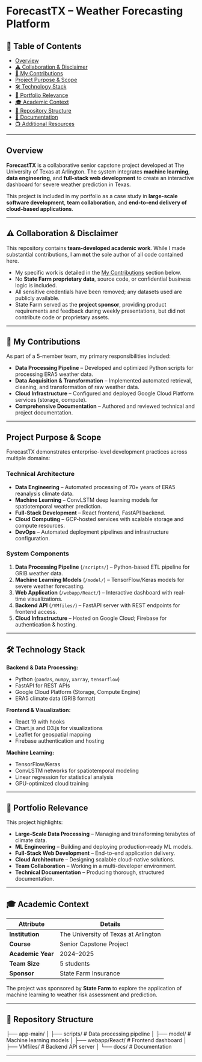 # ForecastTX – Weather Forecasting Platform

## 📑 Table of Contents
- [Overview](#overview)
- [⚠️ Collaboration & Disclaimer](#️-collaboration--disclaimer)
- [📌 My Contributions](#-my-contributions)
- [Project Purpose & Scope](#project-purpose--scope)
- [🛠 Technology Stack](#-technology-stack)
- [🎯 Portfolio Relevance](#-portfolio-relevance)
- [🎓 Academic Context](#-academic-context)
- [📂 Repository Structure](#-repository-structure)
- [📄 Documentation](#-documentation)
- [📺 Additional Resources](#-additional-resources)

---

## Overview

**ForecastTX** is a collaborative senior capstone project developed at The University of Texas at Arlington. The system integrates **machine learning**, **data engineering**, and **full-stack web development** to create an interactive dashboard for severe weather prediction in Texas.  

This project is included in my portfolio as a case study in **large-scale software development**, **team collaboration**, and **end-to-end delivery of cloud-based applications**.

---

## ⚠️ Collaboration & Disclaimer

This repository contains **team-developed academic work**. While I made substantial contributions, I am **not** the sole author of all code contained here.

- My specific work is detailed in the [My Contributions](#my-contributions) section below.
- No **State Farm proprietary data**, source code, or confidential business logic is included.
- All sensitive credentials have been removed; any datasets used are publicly available.
- State Farm served as the **project sponsor**, providing product requirements and feedback during weekly presentations, but did not contribute code or proprietary assets.

---

## 📌 My Contributions

As part of a 5-member team, my primary responsibilities included:

- **Data Processing Pipeline** – Developed and optimized Python scripts for processing ERA5 weather data.
- **Data Acquisition & Transformation** – Implemented automated retrieval, cleaning, and transformation of raw weather data.
- **Cloud Infrastructure** – Configured and deployed Google Cloud Platform services (storage, compute).
- **Comprehensive Documentation** – Authored and reviewed technical and project documentation.

---

## Project Purpose & Scope

ForecastTX demonstrates enterprise-level development practices across multiple domains:

### **Technical Architecture**
- **Data Engineering** – Automated processing of 70+ years of ERA5 reanalysis climate data.
- **Machine Learning** – ConvLSTM deep learning models for spatiotemporal weather prediction.
- **Full-Stack Development** – React frontend, FastAPI backend.
- **Cloud Computing** – GCP-hosted services with scalable storage and compute resources.
- **DevOps** – Automated deployment pipelines and infrastructure configuration.

### **System Components**
1. **Data Processing Pipeline** (`/scripts/`) – Python-based ETL pipeline for GRIB weather data.
2. **Machine Learning Models** (`/model/`) – TensorFlow/Keras models for severe weather forecasting.
3. **Web Application** (`/webapp/React/`) – Interactive dashboard with real-time visualizations.
4. **Backend API** (`/VMfiles/`) – FastAPI server with REST endpoints for frontend access.
5. **Cloud Infrastructure** – Hosted on Google Cloud; Firebase for authentication & hosting.

---

## 🛠 Technology Stack

**Backend & Data Processing:**
- Python (`pandas`, `numpy`, `xarray`, `tensorflow`)
- FastAPI for REST APIs
- Google Cloud Platform (Storage, Compute Engine)
- ERA5 climate data (GRIB format)

**Frontend & Visualization:**
- React 19 with hooks
- Chart.js and D3.js for visualizations
- Leaflet for geospatial mapping
- Firebase authentication and hosting

**Machine Learning:**
- TensorFlow/Keras
- ConvLSTM networks for spatiotemporal modeling
- Linear regression for statistical analysis
- GPU-optimized cloud training

---

## 🎯 Portfolio Relevance

This project highlights:
- **Large-Scale Data Processing** – Managing and transforming terabytes of climate data.
- **ML Engineering** – Building and deploying production-ready ML models.
- **Full-Stack Web Development** – End-to-end application delivery.
- **Cloud Architecture** – Designing scalable cloud-native solutions.
- **Team Collaboration** – Working in a multi-developer environment.
- **Technical Documentation** – Producing thorough, structured documentation.

---

## 🎓 Academic Context

| Attribute         | Details |
|-------------------|---------|
| **Institution**   | The University of Texas at Arlington |
| **Course**        | Senior Capstone Project |
| **Academic Year** | 2024–2025 |
| **Team Size**     | 5 students |
| **Sponsor**       | State Farm Insurance |

The project was sponsored by **State Farm** to explore the application of machine learning to weather risk assessment and prediction.

---

## 📂 Repository Structure

├── app-main/
│ ├── scripts/ # Data processing pipeline
│ ├── model/ # Machine learning models
│ ├── webapp/React/ # Frontend dashboard
│ ├── VMfiles/ # Backend API server
│ └── docs/ # Documentation

---
